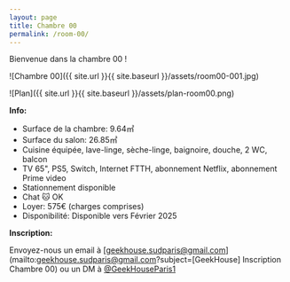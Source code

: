 ```yaml
---
layout: page
title: Chambre 00
permalink: /room-00/
---
```

Bienvenue dans la chambre 00 !

![Chambre 00]({{ site.url }}{{ site.baseurl }}/assets/room00-001.jpg)

![Plan]({{ site.url }}{{ site.baseurl }}/assets/plan-room00.png)

**Info:**

* Surface de la chambre: 9.64&#13217;
* Surface du salon: 26.85&#13217;
* Cuisine équipée, lave-linge, sèche-linge, baignoire, douche, 2 WC, balcon
* TV 65", PS5, Switch, Internet FTTH, abonnement Netflix, abonnement Prime video
* Stationnement disponible
* Chat 🐱 OK
* Loyer: 575&#8364; (charges comprises)
* Disponibilité: Disponible vers Février 2025

**Inscription:**

Envoyez-nous un email à [geekhouse.sudparis@gmail.com](mailto:geekhouse.sudparis@gmail.com?subject=[GeekHouse] Inscription Chambre 00) ou un DM à [@GeekHouseParis1](https://twitter.com/GeekHouseParis1)
